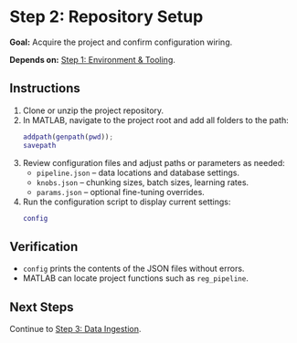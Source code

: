 # Step 2: Repository Setup

**Goal:** Acquire the project and confirm configuration wiring.

**Depends on:** [Step 1: Environment & Tooling](step01_environment_tooling.md).

## Instructions
1. Clone or unzip the project repository.
2. In MATLAB, navigate to the project root and add all folders to the path:
   ```matlab
   addpath(genpath(pwd));
   savepath
   ```
3. Review configuration files and adjust paths or parameters as needed:
   - `pipeline.json` – data locations and database settings.
   - `knobs.json` – chunking sizes, batch sizes, learning rates.
   - `params.json` – optional fine-tuning overrides.
4. Run the configuration script to display current settings:
   ```matlab
   config
   ```

## Verification
- `config` prints the contents of the JSON files without errors.
- MATLAB can locate project functions such as `reg_pipeline`.

## Next Steps
Continue to [Step 3: Data Ingestion](step03_data_ingestion.md).
